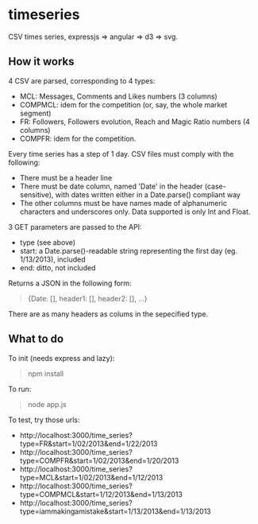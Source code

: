 timeseries
==========

CSV times series, expressjs => angular => d3 => svg.

How it works
---

4 CSV are parsed, corresponding to 4 types:
  - MCL: Messages, Comments and Likes numbers (3 columns)
  - COMPMCL: idem for the competition (or, say, the whole market segment)
  - FR: Followers, Followers evolution, Reach and Magic Ratio numbers (4 columns)
  - COMPFR: idem for the competition.

Every time series has a step of 1 day.
CSV files must comply with the following:
  - There must be a header line
  - There must be date column, named 'Date' in the header (case-sensitive), with dates written either in a Date.parse() compliant way
  - The other columns must be have names made of alphanumeric characters and underscores only. Data supported is only Int and Float.

3 GET parameters are passed to the API:
  - type (see above)
  - start: a Date.parse()-readable string representing the first day (eg. 1/13/2013), included
  - end: ditto, not included

Returns a JSON in the following form:
> {Date: [], header1: [], header2: [], ...}

There are as many headers as colums in the sepecified type.

What to do
---

To init (needs express and lazy):
> npm install

To run:
> node app.js

To test, try those urls:
  - http://localhost:3000/time_series?type=FR&start=1/02/2013&end=1/22/2013
  - http://localhost:3000/time_series?type=COMPFR&start=1/02/2013&end=1/20/2013
  - http://localhost:3000/time_series?type=MCL&start=1/02/2013&end=1/12/2013
  - http://localhost:3000/time_series?type=COMPMCL&start=1/12/2013&end=1/13/2013
  - http://localhost:3000/time_series?type=iammakingamistake&start=1/13/2013&end=1/13/2013
